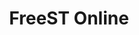---
# Feel free to add content and custom Front Matter to this file.
# To modify the layout, see https://jekyllrb.com/docs/themes/#overriding-theme-defaults
# nav_exclude: true
title: FreeST Online
layout: tryit
nav_order: 8
---